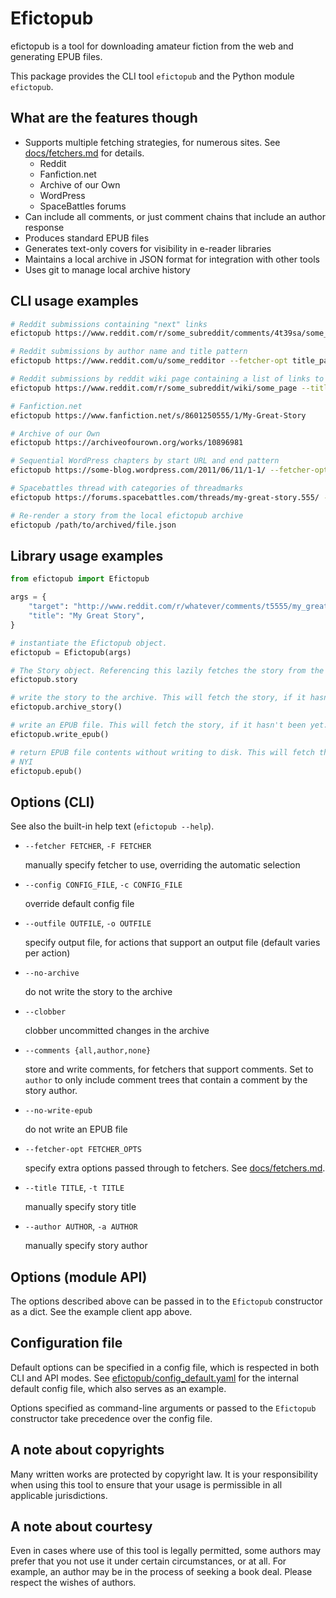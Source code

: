 # Efictopub

efictopub is a tool for downloading amateur fiction from the web and generating EPUB
files.

This package provides the CLI tool `efictopub` and the Python module `efictopub`.

## What are the features though

* Supports multiple fetching strategies, for numerous sites. See [docs/fetchers.md](docs/fetchers.md)
  for details.
  * Reddit
  * Fanfiction.net
  * Archive of our Own
  * WordPress
  * SpaceBattles forums
* Can include all comments, or just comment chains that include an author response
* Produces standard EPUB files
* Generates text-only covers for visibility in e-reader libraries
* Maintains a local archive in JSON format for integration with other tools
* Uses git to manage local archive history

## CLI usage examples

```sh
# Reddit submissions containing "next" links
efictopub https://www.reddit.com/r/some_subreddit/comments/4t39sa/some_submission_title/ --title="My Great Story"

# Reddit submissions by author name and title pattern
efictopub https://www.reddit.com/u/some_redditor --fetcher-opt title_pattern="My Great Story" --title="My Great Story"

# Reddit submissions by reddit wiki page containing a list of links to chapters
efictopub https://www.reddit.com/r/some_subreddit/wiki/some_page --title="My Great Story"

# Fanfiction.net
efictopub https://www.fanfiction.net/s/8601250555/1/My-Great-Story

# Archive of our Own
efictopub https://archiveofourown.org/works/10896981

# Sequential WordPress chapters by start URL and end pattern
efictopub https://some-blog.wordpress.com/2011/06/11/1-1/ --fetcher-opt last_chapter_pattern="2013/11/19/interlude-end" --title="My Great Story"

# Spacebattles thread with categories of threadmarks
efictopub https://forums.spacebattles.com/threads/my-great-story.555/ --title="My Great Story" --fetcher-opt "categories=threadmarks,omake,sidestory" --fetcher-opt "order=chrono"

# Re-render a story from the local efictopub archive
efictopub /path/to/archived/file.json
```

## Library usage examples

```python
from efictopub import Efictopub

args = {
    "target": "http://www.reddit.com/r/whatever/comments/t5555/my_great_story",
    "title": "My Great Story",
}

# instantiate the Efictopub object.
efictopub = Efictopub(args)

# The Story object. Referencing this lazily fetches the story from the source.
efictopub.story

# write the story to the archive. This will fetch the story, if it hasn't been yet.
efictopub.archive_story()

# write an EPUB file. This will fetch the story, if it hasn't been yet.
efictopub.write_epub()

# return EPUB file contents without writing to disk. This will fetch the story, if it hasn't been yet.
# NYI
efictopub.epub()
```

## Options (CLI)

See also the built-in help text (`efictopub --help`).

* `--fetcher FETCHER`, `-F FETCHER`

   manually specify fetcher to use, overriding the automatic selection

* `--config CONFIG_FILE`, `-c CONFIG_FILE`

   override default config file

* `--outfile OUTFILE`, `-o OUTFILE`

   specify output file, for actions that support an output file (default varies per
   action)

* `--no-archive`

   do not write the story to the archive

* `--clobber`

   clobber uncommitted changes in the archive

* `--comments {all,author,none}`

   store and write comments, for fetchers that support comments. Set to `author`
   to only include comment trees that contain a comment by the story author.

* `--no-write-epub`

   do not write an EPUB file

* `--fetcher-opt FETCHER_OPTS`

   specify extra options passed through to fetchers. See [docs/fetchers.md](docs/fetchers.md).

* `--title TITLE`, `-t TITLE`

   manually specify story title

* `--author AUTHOR`, `-a AUTHOR`

   manually specify story author

## Options (module API)

The options described above can be passed in to the `Efictopub` constructor as a
dict. See the example client app above.

## Configuration file

Default options can be specified in a config file, which is respected in both CLI
and API modes. See [efictopub/config_default.yaml](efictopub/config_default.yaml)
for the internal default config file, which also serves as an example.

Options specified as command-line arguments or passed to the `Efictopub` constructor
take precedence over the config file.

## A note about copyrights

Many written works are protected by copyright law. It is your responsibility when
using this tool to ensure that your usage is permissible in all applicable jurisdictions.

## A note about courtesy

Even in cases where use of this tool is legally permitted, some authors may prefer
that you not use it under certain circumstances, or at all. For example, an author
may be in the process of seeking a book deal. Please respect the wishes of authors.
